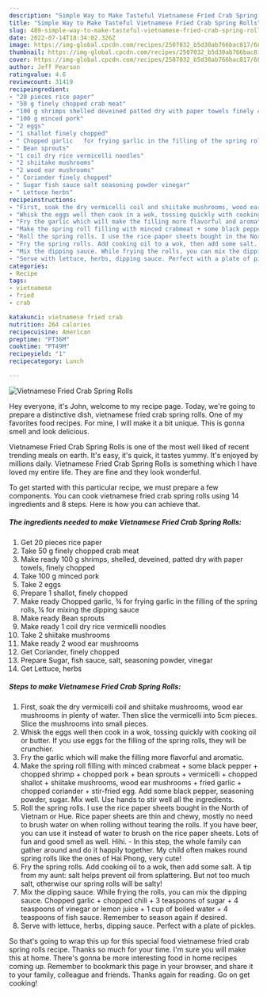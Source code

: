```yaml
---
description: "Simple Way to Make Tasteful Vietnamese Fried Crab Spring Rolls"
title: "Simple Way to Make Tasteful Vietnamese Fried Crab Spring Rolls"
slug: 489-simple-way-to-make-tasteful-vietnamese-fried-crab-spring-rolls
date: 2022-07-14T18:34:02.326Z
image: https://img-global.cpcdn.com/recipes/2507032_b5d30ab766bac817/680x482cq70/vietnamese-fried-crab-spring-rolls-recipe-main-photo.jpg
thumbnail: https://img-global.cpcdn.com/recipes/2507032_b5d30ab766bac817/680x482cq70/vietnamese-fried-crab-spring-rolls-recipe-main-photo.jpg
cover: https://img-global.cpcdn.com/recipes/2507032_b5d30ab766bac817/680x482cq70/vietnamese-fried-crab-spring-rolls-recipe-main-photo.jpg
author: Jeff Pearson
ratingvalue: 4.6
reviewcount: 31419
recipeingredient:
- "20 pieces rice paper"
- "50 g finely chopped crab meat"
- "100 g shrimps shelled deveined patted dry with paper towels finely chopped"
- "100 g minced pork"
- "2 eggs"
- "1 shallot finely chopped"
- " Chopped garlic   for frying garlic in the filling of the spring rolls  for mixing the dipping sauce"
- " Bean sprouts"
- "1 coil dry rice vermicelli noodles"
- "2 shiitake mushrooms"
- "2 wood ear mushrooms"
- " Coriander finely chopped"
- " Sugar fish sauce salt seasoning powder vinegar"
- " Lettuce herbs"
recipeinstructions:
- "First, soak the dry vermicelli coil and shiitake mushrooms, wood ear mushrooms in plenty of water. Then slice the vermicelli into 5cm pieces. Slice the mushrooms into small pieces."
- "Whisk the eggs well then cook in a wok, tossing quickly with cooking oil or butter. If you use eggs for the filling of the spring rolls, they will be crunchier."
- "Fry the garlic which will make the filling more flavorful and aromatic."
- "Make the spring roll filling with minced crabmeat + some black pepper + chopped shrimp + chopped pork + bean sprouts + vermicelli + chopped shallot + shiitake mushrooms, wood ear mushrooms + fried garlic + chopped coriander + stir-fried egg. Add some black pepper, seasoning powder, sugar. Mix well. Use hands to stir well all the ingredients."
- "Roll the spring rolls. I use the rice paper sheets bought in the North of Vietnam or Hue. Rice paper sheets are thin and chewy, mostly no need to brush water on when rolling without tearing the rolls. If you have beer, you can use it instead of water to brush on the rice paper sheets. Lots of fun and good smell as well. Hihi.  In this step, the whole family can gather around and do it happily together. My child often makes round spring rolls like the ones of Hai Phong, very cute!"
- "Fry the spring rolls. Add cooking oil to a wok, then add some salt. A tip from my aunt: salt helps prevent oil from splattering. But not too much salt, otherwise our spring rolls will be salty!"
- "Mix the dipping sauce. While frying the rolls, you can mix the dipping sauce. Chopped garlic + chopped chili + 3 teaspoons of sugar + 4 teaspoons of vinegar or lemon juice + 1 cup of boiled water + 4 teaspoons of fish sauce. Remember to season again if desired."
- "Serve with lettuce, herbs, dipping sauce. Perfect with a plate of pickles."
categories:
- Recipe
tags:
- vietnamese
- fried
- crab

katakunci: vietnamese fried crab 
nutrition: 264 calories
recipecuisine: American
preptime: "PT36M"
cooktime: "PT49M"
recipeyield: "1"
recipecategory: Lunch

---
```



![Vietnamese Fried Crab Spring Rolls](https://img-global.cpcdn.com/recipes/2507032_b5d30ab766bac817/680x482cq70/vietnamese-fried-crab-spring-rolls-recipe-main-photo.jpg)

Hey everyone, it's John, welcome to my recipe page. Today, we're going to prepare a distinctive dish, vietnamese fried crab spring rolls. One of my favorites food recipes. For mine, I will make it a bit unique. This is gonna smell and look delicious.



Vietnamese Fried Crab Spring Rolls is one of the most well liked of recent trending meals on earth. It's easy, it's quick, it tastes yummy. It's enjoyed by millions daily. Vietnamese Fried Crab Spring Rolls is something which I have loved my entire life. They are fine and they look wonderful.


To get started with this particular recipe, we must prepare a few components. You can cook vietnamese fried crab spring rolls using 14 ingredients and 8 steps. Here is how you can achieve that.

<!--inarticleads1-->

##### The ingredients needed to make Vietnamese Fried Crab Spring Rolls:

1. Get 20 pieces rice paper
1. Take 50 g finely chopped crab meat
1. Make ready 100 g shrimps, shelled, deveined, patted dry with paper towels, finely chopped
1. Take 100 g minced pork
1. Take 2 eggs
1. Prepare 1 shallot, finely chopped
1. Make ready  Chopped garlic, ¾  for frying garlic in the filling of the spring rolls, ¼ for mixing the dipping sauce
1. Make ready  Bean sprouts
1. Make ready 1 coil dry rice vermicelli noodles
1. Take 2 shiitake mushrooms
1. Make ready 2 wood ear mushrooms
1. Get  Coriander, finely chopped
1. Prepare  Sugar, fish sauce, salt, seasoning powder, vinegar
1. Get  Lettuce, herbs




<!--inarticleads2-->

##### Steps to make Vietnamese Fried Crab Spring Rolls:

1. First, soak the dry vermicelli coil and shiitake mushrooms, wood ear mushrooms in plenty of water. Then slice the vermicelli into 5cm pieces. Slice the mushrooms into small pieces.
1. Whisk the eggs well then cook in a wok, tossing quickly with cooking oil or butter. If you use eggs for the filling of the spring rolls, they will be crunchier.
1. Fry the garlic which will make the filling more flavorful and aromatic.
1. Make the spring roll filling with minced crabmeat + some black pepper + chopped shrimp + chopped pork + bean sprouts + vermicelli + chopped shallot + shiitake mushrooms, wood ear mushrooms + fried garlic + chopped coriander + stir-fried egg. Add some black pepper, seasoning powder, sugar. Mix well. Use hands to stir well all the ingredients.
1. Roll the spring rolls. I use the rice paper sheets bought in the North of Vietnam or Hue. Rice paper sheets are thin and chewy, mostly no need to brush water on when rolling without tearing the rolls. If you have beer, you can use it instead of water to brush on the rice paper sheets. Lots of fun and good smell as well. Hihi.  - In this step, the whole family can gather around and do it happily together. My child often makes round spring rolls like the ones of Hai Phong, very cute!
1. Fry the spring rolls. Add cooking oil to a wok, then add some salt. A tip from my aunt: salt helps prevent oil from splattering. But not too much salt, otherwise our spring rolls will be salty!
1. Mix the dipping sauce. While frying the rolls, you can mix the dipping sauce. Chopped garlic + chopped chili + 3 teaspoons of sugar + 4 teaspoons of vinegar or lemon juice + 1 cup of boiled water + 4 teaspoons of fish sauce. Remember to season again if desired.
1. Serve with lettuce, herbs, dipping sauce. Perfect with a plate of pickles.




So that's going to wrap this up for this special food vietnamese fried crab spring rolls recipe. Thanks so much for your time. I'm sure you will make this at home. There's gonna be more interesting food in home recipes coming up. Remember to bookmark this page in your browser, and share it to your family, colleague and friends. Thanks again for reading. Go on get cooking!
